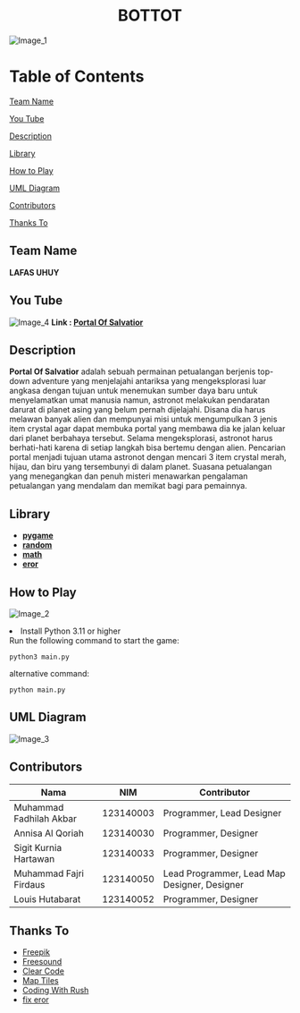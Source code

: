 <h1 align="center">BOTTOT</h1>

![Image_1]()

# Table of Contents
[Team Name](#team-name) 

[You Tube](#you-tube)

[Description](#description)

[Library](#library)

[How to Play](#howtoplay)

[UML Diagram](#UMLDiagram)

[Contributors](#contributors)

[Thanks To](#thanks-to)

## Team Name
**LAFAS UHUY**

## You Tube
![Image_4](graphics/readme/sampul.png)
**Link : [Portal Of Salvatior](https://youtu.be/uH6PpF52GZU)** 

## Description
**Portal Of Salvatior** adalah sebuah permainan petualangan berjenis top-down adventure yang menjelajahi antariksa yang mengeksplorasi luar angkasa dengan tujuan untuk menemukan sumber daya baru untuk menyelamatkan umat manusia namun, astronot melakukan pendaratan darurat di planet asing yang belum pernah dijelajahi. Disana dia harus melawan banyak alien dan mempunyai misi untuk mengumpulkan 3 jenis item crystal agar dapat membuka portal yang membawa dia ke jalan keluar dari planet berbahaya tersebut. Selama mengeksplorasi, astronot harus berhati-hati karena di setiap langkah bisa bertemu dengan alien. Pencarian portal menjadi tujuan utama astronot dengan mencari 3 item crystal merah, hijau, dan biru yang tersembunyi di dalam planet. Suasana petualangan yang menegangkan dan penuh misteri menawarkan pengalaman petualangan yang mendalam dan memikat bagi para pemainnya.

## Library
- [**pygame**](https://www.python.org/)
- [**random**](https://docs.python.org/3/library/random.html)
- [**math**](https://docs.python.org/3/library/math.html)
- [**eror**](https://chatgpt.com/)

## How to Play
![Image_2](graphics/readme/guide.png)

<li> Install Python 3.11 or higher</li>
Run the following command to start the game:

```
python3 main.py
```
alternative command:

```
python main.py
```
## UML Diagram
![Image_3](graphics/readme/UML_Diagram.png)


## Contributors

| Nama | NIM | Contributor |
| ---- | --- | --- |
| Muhammad Fadhilah Akbar | 123140003 | Programmer, Lead Designer |
| Annisa Al Qoriah | 123140030 | Programmer, Designer |
| Sigit Kurnia Hartawan | 123140033 | Programmer, Designer |
| Muhammad Fajri Firdaus | 123140050 | Lead Programmer, Lead Map Designer, Designer |
| Louis Hutabarat | 123140052 | Programmer, Designer | 

## Thanks To
- [Freepik](freepik.com )
- [Freesound](freesound.org)
- [Clear Code](https://www.youtube.com/@ClearCode)
- [Map Tiles](www.youtube.com/@gamefromscratch)
- [Coding With Rush](https://www.youtube.com/@CodingWithRuss)
- [fix eror](https://chatgpt.com/)


